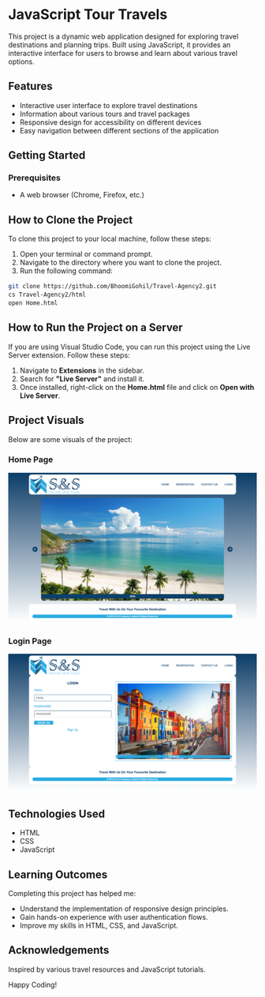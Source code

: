 # JavaScript Tour Travels

This project is a dynamic web application designed for exploring travel destinations and planning trips. Built using JavaScript, it provides an interactive interface for users to browse and learn about various travel options.

## Features

- Interactive user interface to explore travel destinations
- Information about various tours and travel packages
- Responsive design for accessibility on different devices
- Easy navigation between different sections of the application

## Getting Started

### Prerequisites

- A web browser (Chrome, Firefox, etc.)

## How to Clone the Project

To clone this project to your local machine, follow these steps:

1. Open your terminal or command prompt.
2. Navigate to the directory where you want to clone the project.
3. Run the following command:

```bash
git clone https://github.com/BhoomiGohil/Travel-Agency2.git
cs Travel-Agency2/html
open Home.html
```

## How to Run the Project on a Server

If you are using Visual Studio Code, you can run this project using the Live Server extension. Follow these steps:

1. Navigate to **Extensions** in the sidebar.
2. Search for **"Live Server"** and install it.
3. Once installed, right-click on the **Home.html** file and click on **Open with Live Server**.

## Project Visuals

Below are some visuals of the project:

### Home Page

![Home Page](./Website%20Images/Home.png)

### Login Page

![Login Page](./Website%20Images/Login.png)

## Technologies Used

- HTML
- CSS
- JavaScript

## Learning Outcomes

Completing this project has helped me:

- Understand the implementation of responsive design principles.
- Gain hands-on experience with user authentication flows.
- Improve my skills in HTML, CSS, and JavaScript.

## Acknowledgements

Inspired by various travel resources and JavaScript tutorials.

Happy Coding!
